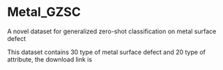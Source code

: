 # Metal_GZSC
A novel dataset for generalized zero-shot classification on metal surface defect

This dataset contains 30 type of metal surface defect and 20 type of attribute, the download link is
